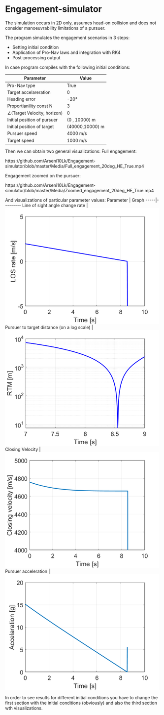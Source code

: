 # Engagement-simulator #

The simulation occurs in 2D only, assumes head-on collision and does not consider manoeuvrability limitations of a pursuer. 

The program simulates the engagement scenarios in 3 steps: 
* Setting initial condition
* Application of Pro-Nav laws and integration with RK4
* Post-processing output

In case program compiles with the following initial conditions:

Parameter | Value
-----|---------
Pro-Nav type | True
Target accelareration | 0
Heading error | -20°
Proportianility const N | 3
∠(Target Velocity, horizon) |  0
Initial position of pursuer | (0 , 10000) m
Initial position of target | (40000,10000) m
Pursuer speed | 4000 m/s
Target speed | 1000 m/s

Then we can obtain two general visualizations:
Full engagement:
<p>
https://github.com/Arseni10Lk/Engagement-simulator/blob/master/Media/Full_engagement_20deg_HE_True.mp4
</p>
Engagement zoomed on the pursuer: 
<p>
https://github.com/Arseni10Lk/Engagement-simulator/blob/master/Media/Zoomed_engagement_20deg_HE_True.mp4
</p>


And visualizations of particular parameter values:
Parameter | Graph
-----|---------
Line of sight angle change rate | <img src = "./Media/LOSrate.png" alt = "Rate of change of Line of Sight angle" width = 500>
Pursuer to target distance (on a log scale) | <img src = "./Media/RTM.png" alt = "Pursuer to target distance" width = 500>
Closing Velocity | <img src = "./Media/VC.png" alt = "Closing velocity" width = 500>
Pursuer acceleration | <img src = "./Media/aP.png" alt = "Pursuer acceleration" width = 500>

In order to see results for different initial conditions you have to change the first section with the initial conditions (obviously) and also the third section wth visualizations.

